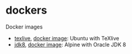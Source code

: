 # dockers
Docker images
- [texlive](https://github.com/asaen/dockers/tree/master/texlive), [docker image](https://hub.docker.com/r/asaen/texlive/): Ubuntu with TeXlive
- [jdk8](https://github.com/asaen/dockers/tree/master/jdk8), [docker image](https://hub.docker.com/r/asaen/jdk8/): Alpine with Oracle JDK 8
